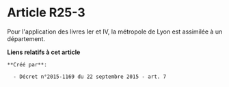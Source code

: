 # Article R25-3

Pour l'application des livres Ier et IV, la métropole de Lyon est assimilée à un département.

**Liens relatifs à cet article**

	**Créé par**:

	  - Décret n°2015-1169 du 22 septembre 2015 - art. 7
